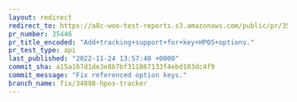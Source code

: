 ```yaml
---
layout: redirect
redirect_to: https://a8c-woo-test-reports.s3.amazonaws.com/public/pr/35446/api/index.html
pr_number: 35446
pr_title_encoded: "Add+tracking+support+for+key+HPOS+options."
pr_test_type: api
last_published: "2022-11-24 13:57:40 +0000"
commit_sha: a15a167d1de3e8b7bf311867133f4ebd103dc4f9
commit_message: "Fix referenced option keys."
branch_name: fix/34898-hpos-tracker
---
```

